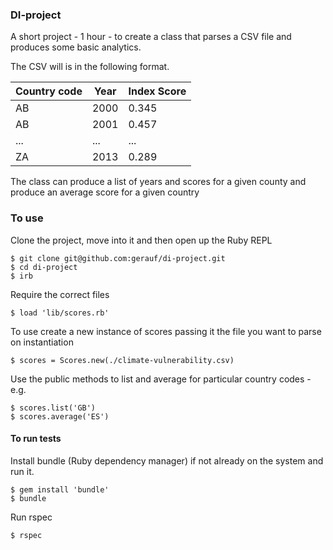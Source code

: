 ### DI-project

A short project - 1 hour - to create a class that parses a CSV file and produces some basic analytics.

The CSV will is in the following format.

|Country code|Year|Index Score|
|---|---|---|
|AB|2000|0.345|
|AB|2001|0.457|
|...|...|...|
|ZA|2013|0.289|

The class can produce a list of years and scores for a given county and produce an average score for a given country

### To use

Clone the project, move into it and then open up the Ruby REPL
```
$ git clone git@github.com:gerauf/di-project.git
$ cd di-project
$ irb
```

Require the correct files
```
$ load 'lib/scores.rb'
```

To use create a new instance of scores passing it the file you want to parse on instantiation
```
$ scores = Scores.new(./climate-vulnerability.csv)
```

Use the public methods to list and average for particular country codes - e.g.
```
$ scores.list('GB')
$ scores.average('ES')
```
#### To run tests

Install bundle (Ruby dependency manager) if not already on the system and run it.
```
$ gem install 'bundle'
$ bundle
```

Run rspec
```
$ rspec
```
